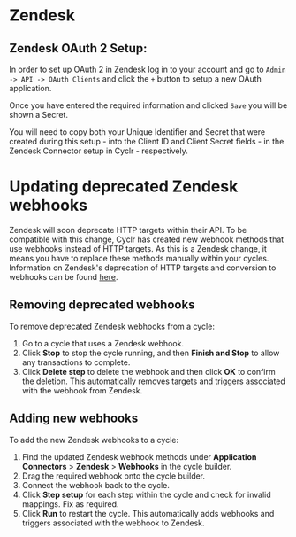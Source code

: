 
# Zendesk #

Zendesk OAuth 2 Setup:
---

In order to set up OAuth 2 in Zendesk log in to your account and go to `Admin -> API -> OAuth Clients` and click the `+` button to setup a new OAuth application.

Once you have entered the required information and clicked `Save` you will be shown a Secret.

You will need to copy both your Unique Identifier and Secret that were created during this setup - into the Client ID and Client Secret fields - in the Zendesk Connector setup in Cyclr - respectively.

# Updating deprecated Zendesk webhooks

Zendesk will soon deprecate HTTP targets within their API. To be compatible with this change, Cyclr has created new webhook methods that use webhooks instead of HTTP targets. As this is a Zendesk change, it means you have to replace these methods manually within your cycles. Information on Zendesk's deprecation of HTTP targets and conversion to webhooks can be found [here](https://support.zendesk.com/hc/en-us/articles/4408826284698-Announcing-the-deprecation-of-HTTP-targets-and-conversion-to-webhooks).

## Removing deprecated webhooks

To remove deprecated Zendesk webhooks from a cycle:

1. Go to a cycle that uses a Zendesk webhook.
2. Click **Stop** to stop the cycle running, and then **Finish and Stop** to allow any transactions to complete.
3. Click **Delete step** to delete the webhook and then click **OK** to confirm the deletion. This automatically removes targets and triggers associated with the webhook from Zendesk.

## Adding new webhooks

To add the new Zendesk webhooks to a cycle:

1. Find the updated Zendesk webhook methods under **Application Connectors** > **Zendesk** > **Webhooks** in the cycle builder.
2. Drag the required webhook onto the cycle builder.
3. Connect the webhook back to the cycle.
4. Click **Step setup** for each step within the cycle and check for invalid mappings. Fix as required.
5. Click **Run** to restart the cycle. This automatically adds webhooks and triggers associated with the webhook to Zendesk.
